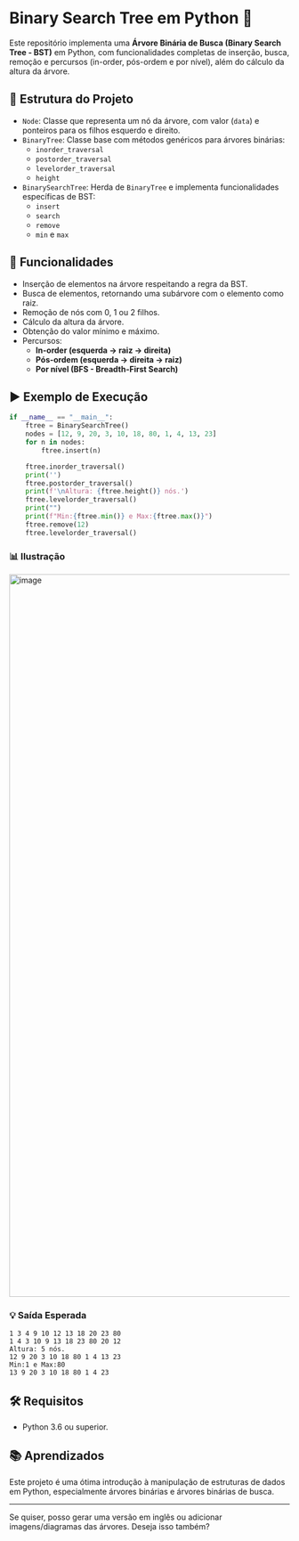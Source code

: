 # Binary Search Tree em Python 🌳

Este repositório implementa uma **Árvore Binária de Busca (Binary Search Tree - BST)** em Python, com funcionalidades completas de inserção, busca, remoção e percursos (in-order, pós-ordem e por nível), além do cálculo da altura da árvore.

## 📁 Estrutura do Projeto

- `Node`: Classe que representa um nó da árvore, com valor (`data`) e ponteiros para os filhos esquerdo e direito.
- `BinaryTree`: Classe base com métodos genéricos para árvores binárias:
  - `inorder_traversal`
  - `postorder_traversal`
  - `levelorder_traversal`
  - `height`
- `BinarySearchTree`: Herda de `BinaryTree` e implementa funcionalidades específicas de BST:
  - `insert`
  - `search`
  - `remove`
  - `min` e `max`

## 🚀 Funcionalidades

- Inserção de elementos na árvore respeitando a regra da BST.
- Busca de elementos, retornando uma subárvore com o elemento como raiz.
- Remoção de nós com 0, 1 ou 2 filhos.
- Cálculo da altura da árvore.
- Obtenção do valor mínimo e máximo.
- Percursos:
  - **In-order (esquerda → raiz → direita)**
  - **Pós-ordem (esquerda → direita → raiz)**
  - **Por nível (BFS - Breadth-First Search)**

## ▶️ Exemplo de Execução

```python
if __name__ == "__main__":
    ftree = BinarySearchTree()
    nodes = [12, 9, 20, 3, 10, 18, 80, 1, 4, 13, 23]
    for n in nodes:
        ftree.insert(n)

    ftree.inorder_traversal()
    print('')
    ftree.postorder_traversal()
    print(f'\nAltura: {ftree.height()} nós.')
    ftree.levelorder_traversal()
    print("")
    print(f"Min:{ftree.min()} e Max:{ftree.max()}")
    ftree.remove(12)
    ftree.levelorder_traversal()
````
### 📊 Ilustração
<img width="2440" height="1298" alt="image" src="https://github.com/user-attachments/assets/3848b801-20eb-4373-a06e-cdc39efc1d63" />

### 💡 Saída Esperada

```
1 3 4 9 10 12 13 18 20 23 80 
1 4 3 10 9 13 18 23 80 20 12 
Altura: 5 nós.
12 9 20 3 10 18 80 1 4 13 23 
Min:1 e Max:80
13 9 20 3 10 18 80 1 4 23
```

## 🛠️ Requisitos

* Python 3.6 ou superior.

## 📚 Aprendizados

Este projeto é uma ótima introdução à manipulação de estruturas de dados em Python, especialmente árvores binárias e árvores binárias de busca.

---

Se quiser, posso gerar uma versão em inglês ou adicionar imagens/diagramas das árvores. Deseja isso também?
```
